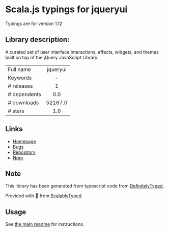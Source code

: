 
# Scala.js typings for jqueryui

Typings are for version 1.12

## Library description:
A curated set of user interface interactions, effects, widgets, and themes built on top of the jQuery JavaScript Library.

|                    |                 |
| ------------------ | :-------------: |
| Full name          | jqueryui |
| Keywords           | - |
| # releases         | 1 |
| # dependents       | 0.0 |
| # downloads        | 52167.0 |
| # stars            | 1.0 |

## Links
- [Homepage](https://github.com/sethmcl/jquery-ui#readme)
- [Bugs](https://github.com/sethmcl/jquery-ui/issues)
- [Repository](https://github.com/sethmcl/jquery-ui)
- [Npm](https://www.npmjs.com/package/jqueryui)
    


## Note
This library has been generated from typescript code from [DefinitelyTyped](https://definitelytyped.org).

Provided with :purple_heart: from [ScalablyTyped](https://github.com/oyvindberg/ScalablyTyped)

## Usage
See [the main readme](../../readme.md) for instructions.


